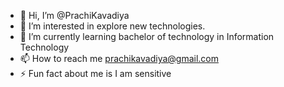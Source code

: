 - 👋 Hi, I’m @PrachiKavadiya
- 👀 I’m interested in explore new technologies.
- 🌱 I’m currently learning bachelor of technology in Information Technology
- 📫 How to reach me prachikavadiya@gmail.com
- ⚡ Fun fact about me is I am sensitive

<!---
PrachiKavadiya/PrachiKavadiya is a ✨ special ✨ repository because its `README.md` (this file) appears on your GitHub profile.
You can click the Preview link to take a look at your changes.
--->
